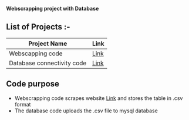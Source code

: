 
**Webscrapping project with Database**

## List of Projects :-

| Project Name                                | Link                                                                                                                                 |
|---------------------------------------------|--------------------------------------------------------------------------------------------------------------------------------------|
| Webscapping code                            | [Link](https://github.com/shsarv/Machine-Learning-Projects/tree/main/AI%20Room%20Booking%20Chatbot%20%5BIBM%20WATSON%5D)             |
| Database connectivity code                  | [Link](https://github.com/shsarv/Machine-Learning-Projects/tree/main/BRAIN%20TUMOR%20DETECTION%20%5BEND%202%20END%5D)                |


## Code purpose
* Webscrapping code scrapes website [Link](https://www.contextures.com/xlSampleData01.html) and stores the table in .csv format
* The database code uploads the .csv file to mysql database
